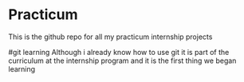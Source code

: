 # Practicum
 This is the github repo for all my practicum internship projects

 #git learning
 Although i already know how to use git it is part of the curriculum at the internship program and it is the first thing we began learning
